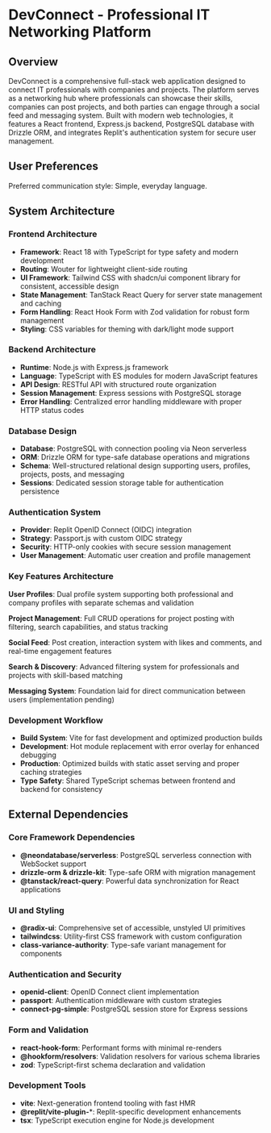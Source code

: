 # DevConnect - Professional IT Networking Platform

## Overview

DevConnect is a comprehensive full-stack web application designed to connect IT professionals with companies and projects. The platform serves as a networking hub where professionals can showcase their skills, companies can post projects, and both parties can engage through a social feed and messaging system. Built with modern web technologies, it features a React frontend, Express.js backend, PostgreSQL database with Drizzle ORM, and integrates Replit's authentication system for secure user management.

## User Preferences

Preferred communication style: Simple, everyday language.

## System Architecture

### Frontend Architecture
- **Framework**: React 18 with TypeScript for type safety and modern development
- **Routing**: Wouter for lightweight client-side routing
- **UI Framework**: Tailwind CSS with shadcn/ui component library for consistent, accessible design
- **State Management**: TanStack React Query for server state management and caching
- **Form Handling**: React Hook Form with Zod validation for robust form management
- **Styling**: CSS variables for theming with dark/light mode support

### Backend Architecture
- **Runtime**: Node.js with Express.js framework
- **Language**: TypeScript with ES modules for modern JavaScript features
- **API Design**: RESTful API with structured route organization
- **Session Management**: Express sessions with PostgreSQL storage
- **Error Handling**: Centralized error handling middleware with proper HTTP status codes

### Database Design
- **Database**: PostgreSQL with connection pooling via Neon serverless
- **ORM**: Drizzle ORM for type-safe database operations and migrations
- **Schema**: Well-structured relational design supporting users, profiles, projects, posts, and messaging
- **Sessions**: Dedicated session storage table for authentication persistence

### Authentication System
- **Provider**: Replit OpenID Connect (OIDC) integration
- **Strategy**: Passport.js with custom OIDC strategy
- **Security**: HTTP-only cookies with secure session management
- **User Management**: Automatic user creation and profile management

### Key Features Architecture

**User Profiles**: Dual profile system supporting both professional and company profiles with separate schemas and validation

**Project Management**: Full CRUD operations for project posting with filtering, search capabilities, and status tracking

**Social Feed**: Post creation, interaction system with likes and comments, and real-time engagement features

**Search & Discovery**: Advanced filtering system for professionals and projects with skill-based matching

**Messaging System**: Foundation laid for direct communication between users (implementation pending)

### Development Workflow
- **Build System**: Vite for fast development and optimized production builds
- **Development**: Hot module replacement with error overlay for enhanced debugging
- **Production**: Optimized builds with static asset serving and proper caching strategies
- **Type Safety**: Shared TypeScript schemas between frontend and backend for consistency

## External Dependencies

### Core Framework Dependencies
- **@neondatabase/serverless**: PostgreSQL serverless connection with WebSocket support
- **drizzle-orm & drizzle-kit**: Type-safe ORM with migration management
- **@tanstack/react-query**: Powerful data synchronization for React applications

### UI and Styling
- **@radix-ui**: Comprehensive set of accessible, unstyled UI primitives
- **tailwindcss**: Utility-first CSS framework with custom configuration
- **class-variance-authority**: Type-safe variant management for components

### Authentication and Security
- **openid-client**: OpenID Connect client implementation
- **passport**: Authentication middleware with custom strategies
- **connect-pg-simple**: PostgreSQL session store for Express sessions

### Form and Validation
- **react-hook-form**: Performant forms with minimal re-renders
- **@hookform/resolvers**: Validation resolvers for various schema libraries
- **zod**: TypeScript-first schema declaration and validation

### Development Tools
- **vite**: Next-generation frontend tooling with fast HMR
- **@replit/vite-plugin-***: Replit-specific development enhancements
- **tsx**: TypeScript execution engine for Node.js development